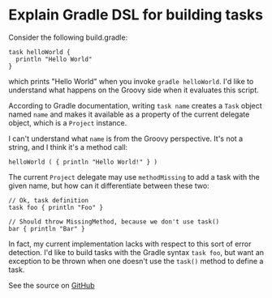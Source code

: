 Explain Gradle DSL for building tasks
=====================================

Consider the following build.gradle:

    task helloWorld {
      println "Hello World"
    }

which prints "Hello World" when you invoke `gradle helloWorld`.
I'd like to understand what happens on the Groovy side when it
evaluates this script.

According to Gradle documentation, writing `task name` creates
a `Task` object named `name` and makes it available as a property
of the current delegate object, which is a `Project` instance.

I can't understand what `name` is from the Groovy perspective.
It's not a string, and I think it's a method call:

    helloWorld ( { println "Hello World!" } )

The current `Project` delegate may use `methodMissing` to add
a task with the given name, but how can it differentiate between
these two:

    // Ok, task definition
    task foo { println "Foo" }

    // Should throw MissingMethod, because we don't use task()
    bar { println "Bar" }

In fact, my current implementation lacks with respect to this
sort of error detection. I'd like to build tasks with the Gradle
syntax `task foo`, but want an exception to be thrown when one
doesn't use the `task()` method to define a task.

See the source on [GitHub][1]

[1]: https://github.com/RaffaeleSgarro/gradle-like-dsl
